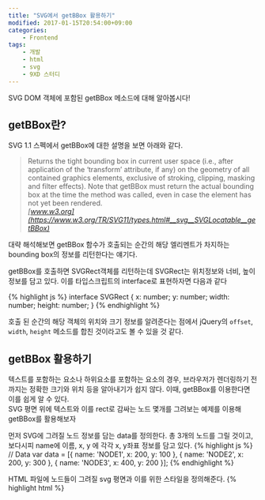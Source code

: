 ```yaml
---
title: "SVG에서 getBBox 활용하기"
modified: 2017-01-15T20:54:00+09:00
categories:
    - Frontend
tags:
    - 개발
    - html
    - svg
    - 9XD 스터디
---
```

SVG DOM 객체에 포함된 getBBox 메소드에 대해 알아봅시다!  

## getBBox란?
SVG 1.1 스펙에서 getBBox에 대한 설명을 보면 아래와 같다.

> Returns the tight bounding box in current user space (i.e., after application of the ‘transform’ attribute, if any) on the geometry of all contained graphics elements, exclusive of stroking, clipping, masking and filter effects). Note that getBBox must return the actual bounding box at the time the method was called, even in case the element has not yet been rendered.  
> <cite>[www.w3.org](https://www.w3.org/TR/SVG11/types.html#__svg__SVGLocatable__getBBox)</cite>

대략 해석해보면 getBBox 함수가 호출되는 순간의 해당 엘리멘트가 차지하는 bounding box의 정보를 리턴한다는 얘기다.  

getBBox를 호출하면 SVGRect객체를 리턴하는데 SVGRect는 위치정보와 너비, 높이 정보를 담고 있다. 이를 타입스크립트의 interface로 표현하자면 다음과 같다

{% highlight js %}
interface SVGRect {
    x: number;
    y: number;
    width: number;
    height: number;
}
{% endhighlight %}

호출 된 순간의 해당 객체의 위치와 크기 정보를 알려준다는 점에서 jQuery의 `offset`, `width`, `height` 메소드를 합친 것이라고도 볼 수 있을 것 같다.


## getBBox 활용하기
텍스트를 포함하는 요소나 하위요소를 포함하는 요소의 경우, 브라우저가 렌더링하기 전까지는 정확한 크기와 위치 등을 알아내기가 쉽지 않다. 이때, getBBox를 이용한다면 이를 쉽게 알 수 있다.  
SVG 평면 위에 텍스트와 이를 rect로 감싸는 노드 몇개를 그려보는 예제를 이용해 getBBox를 활용해보자
    
먼저 SVG에 그려질 노드 정보를 담는 data를 정의한다. 총 3개의 노드를 그릴 것이고, 보다시피 name에 이름, x, y 에 각각 x, y좌표 정보를 담고 있다.
{% highlight js %}
// Data
var data = [{
    name: 'NODE1',
    x: 200,
    y: 100
}, {
    name: 'NODE2',
    x: 200,
    y: 300
}, {
    name: 'NODE3',
    x: 400,
    y: 200
}];
{% endhighlight %}
    
HTML 파일에 노드들이 그려질 svg 평면과 이를 위한 스타일을 정의해준다.
{% highlight html %}
<style>
    #svg {
        width: 100%;
        height: 100%;
    }

    .node rect {
        stroke: skyblue;
        stroke-width: 2px;
        fill: #fff;
    }
    .node text {
        color: #333;
    }
</style>
<svg id="svg" xmlns="http://www.w3.org/2000/svg" version="1.1"></svg>
{% endhighlight %}



각각의 노드 데이터를 이용해 svg평면에 노드를 그려준다.
{% highlight js %}
var svg = document.querySelector('#svg');

data.forEach(function (d) {
  // node group (g는 group의 약자로 하위 요소들을 묶는 용도로 쓰임)
  // namespace를 이용하여 생성하여야 svg오브젝트를 얻을 수있음!
  var node = document.createElementNS('http://www.w3.org/2000/svg', 'g');
  node.className.baseVal = 'node';
  // node 그룹의 기준 좌표 설정
  node.setAttribute('transform', 'translate(' + [d.x, d.y] + ')');

  svg.appendChild(node);

  // node label
  var text = document.createElementNS('http://www.w3.org/2000/svg', 'text');
  text.textContent = d.name;

  node.appendChild(text);

  // node rect
  var rect = document.createElementNS('http://www.w3.org/2000/svg', 'rect');
  rect.setAttribute('rx', 5);
  rect.setAttribute('ry', 5);
  node.insertBefore(rect, text);
});
{% endhighlight %}

이 코드를 추가해주고 실행시켜주면 아래와 같이 나온다.
 
<img src="{{ site.url }}{{ site.baseurl }}/assets/images/posts/SVG에서-getBBox-활용하기/screenshot-1.png" alt="">

요소검사를 해보면 rect가 코드상으로는 존재하지만 rect가 가져야 할 하늘색 외곽선이 보이지 않는다. rect의 너비와 높이가 지정되지 않아 기본값인 0으로 지정되어있기 때문이다. 이를 지정해주는 코드를 추가해주면 되는데 형제 요소가 text인게 문제다.  
폰트에 따라, 글자 수에 따라 text요소의 길이는 천차만별이기 때문이다. 이때 getBBox를 이용해보자

{% highlight js %}
  // node label
  var text = document.createElementNS('http://www.w3.org/2000/svg', 'text');
  text.textContent = d.name;

  // 여기서 getBBox를 호출할 경우, text.getBBox() => { x:0, y:0, width:0, height:0 }

  node.appendChild(text); // 여기서 렌더링이 이뤄지므로 렌더링 한 이후에 getBBox를 호출해야함!

  var bbox = text.getBBox();

  // node rect
  var rect = document.createElementNS('http://www.w3.org/2000/svg', 'rect');
  rect.setAttribute('rx', 5);
  rect.setAttribute('ry', 5);
  node.insertBefore(rect, text);

  // rect의 크기 설정
  rect.setAttribute('width', bbox.width + textMargin * 2);
  rect.setAttribute('height', bbox.height + textMargin * 2);
{% endhighlight %}

이렇게 getBBox호출 코드와 이를 이용해 rect의 크기를 설정해주는 코드를 추가해주면,

<img src="{{ site.url }}{{ site.baseurl }}/assets/images/posts/SVG에서-getBBox-활용하기/screenshot-2.png" alt="">

위와 같아지는데, 기본적으로 text 요소의 포지셔닝이 다른 요소들과 다른 것 같다. getBBox를 이용해 이를 보정하는 코드를 삽입해보자.

{% highlight js %}
// node label
var text = document.createElementNS('http://www.w3.org/2000/svg', 'text');
text.textContent = d.name;

// 여기서 getBBox를 호출할 경우, text.getBBox() => { x:0, y:0, width:0, height:0 }

node.appendChild(text); // 여기서 렌더링이 이뤄지므로 렌더링 한 이후에 getBBox를 호출해야함!

var bbox = text.getBBox();

// text의 x, y 좌표
text.setAttribute('x', - bbox.width / 2);
text.setAttribute('y', bbox.height / 2);

// node rect
var rect = document.createElementNS('http://www.w3.org/2000/svg', 'rect');
rect.setAttribute('rx', 5);
rect.setAttribute('ry', 5);
node.insertBefore(rect, text);

// rect의 x, y 좌표 및 크기 설정
rect.setAttribute('x', bbox.x - bbox.width / 2 - textMargin);
rect.setAttribute('y', bbox.y + bbox.height / 2 - textMargin);
rect.setAttribute('width', bbox.width + textMargin * 2);
rect.setAttribute('height', bbox.height + textMargin * 2);
{% endhighlight %}

위와 같이 수정한 후 이를 브라우저에서 열어보면 이렇게 이뻐진다!

<img src="{{ site.url }}{{ site.baseurl }}/assets/images/posts/SVG에서-getBBox-활용하기/screenshot-3.png" alt="">

드디어 볼만한 노드가 그려지게 되었다. 이름이 긴 노드를 추가해서 다른 길이에서도 제대로 작동하는지 테스트해보자.

{% highlight js %}
// Data
var data = [{
    name: 'NODE1',
    x: 200,
    y: 100
}, {
    name: 'NODE2',
    x: 200,
    y: 300
}, {
    name: 'NODE3',
    x: 400,
    y: 200
}, {
  name: '이름이 기이이이이이인 NODE4',
  x: 400,
  y: 400
}];
{% endhighlight %}

<img src="{{ site.url }}{{ site.baseurl }}/assets/images/posts/SVG에서-getBBox-활용하기/screenshot-4.png" alt="">

길이가 긴 노드에서도 노드가 제대로 위치하는 것을 볼 수 있다.  
마지막으로 노드의 중심점이 데이터에 지정된 x, y좌표에 제대로 위치하는지 확인해보기 위해 circle을 넣어보면,

{% highlight js %}
// 중앙 위치 확인용 circle
var circle = document.createElementNS('http://www.w3.org/2000/svg', 'circle');

circle.setAttribute('r', 3);
circle.setAttribute('fill', 'red');

// 중심점의 x, y좌표
circle.setAttribute('cx', 0);
circle.setAttribute('cy', 0);

node.appendChild(circle);
{% endhighlight %}

<img src="{{ site.url }}{{ site.baseurl }}/assets/images/posts/SVG에서-getBBox-활용하기/screenshot-5.png" alt="">

중앙에서 약간 위에 위치하고 있어 어느정도의 오차가 있다고 볼 수 있지만, 이정도면 봐줄만 한 것 같다.


예제 코드 및 실행 결과는 blocks를 통해 확인하실 수 있습니다.

- [D3js 버전](http://bl.ocks.org/kimxogus/dd38738b4d1e73257016040e175a8b0b)
- [Vanila Script 버전](http://bl.ocks.org/kimxogus/fcdaae653f4a4fa351de04235ff7863f)
